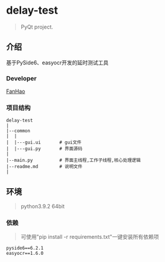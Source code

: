 # delay-test

> PyQt project.

## 介绍

基于PySide6、easyocr开发的延时测试工具

### Developer

[FanHao](http://alanfanh.github)

### 项目结构

````text
delay-test
|
|--common
|  |
|  |---gui.ui       # gui文件
|  |---gui.py       # 界面源码
|
|--main.py          # 界面主线程,工作子线程,核心处理逻辑
|--readme.md        # 说明文件
|
````

## 环境

> python3.9.2 64bit

### 依赖

> 可使用"pip install -r requirements.txt"一键安装所有依赖项

````text
pyside6==6.2.1
easyocr==1.6.0
````